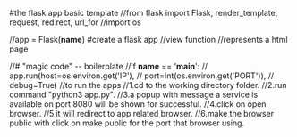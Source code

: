 #the flask app basic template
//from flask import Flask, render_template, request, redirect, url_for
//import os

//app = Flask(__name__) #create a flask app
//view function 
//represents a html page

//# "magic code" -- boilerplate
//if __name__ == '__main__':
//    app.run(host=os.environ.get('IP'),
//            port=int(os.environ.get('PORT')),
//            debug=True)
//to run the apps
//1.cd to the working directory folder.
//2.run command "python3 app.py".
//3.a popup with message a service is available on port 8080 will be shown for successful.
//4.click on open browser.
//5.it will redirect to app related browser.
//6.make the browser public with click on make public for the port that browser using.
